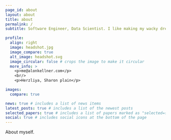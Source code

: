 ```yaml
---
page_id: about
layout: about
title: about
permalink: /
subtitle: Software Engineer, Data Scientist. I like making my wacky dreams come true.

profile:
  align: right
  image: headshot.jpg
  image_compare: true
  alt_image: headshot.svg
  image_circular: false # crops the image to make it circular
  more_info: >
    <p>me@alonkellner.com</p>
    <br/>
    <p>Herzliya, Sharon plain</p>

images:
  compare: true

news: true # includes a list of news items
latest_posts: true # includes a list of the newest posts
selected_papers: true # includes a list of papers marked as "selected={true}"
social: true # includes social icons at the bottom of the page
---
```


About myself.
